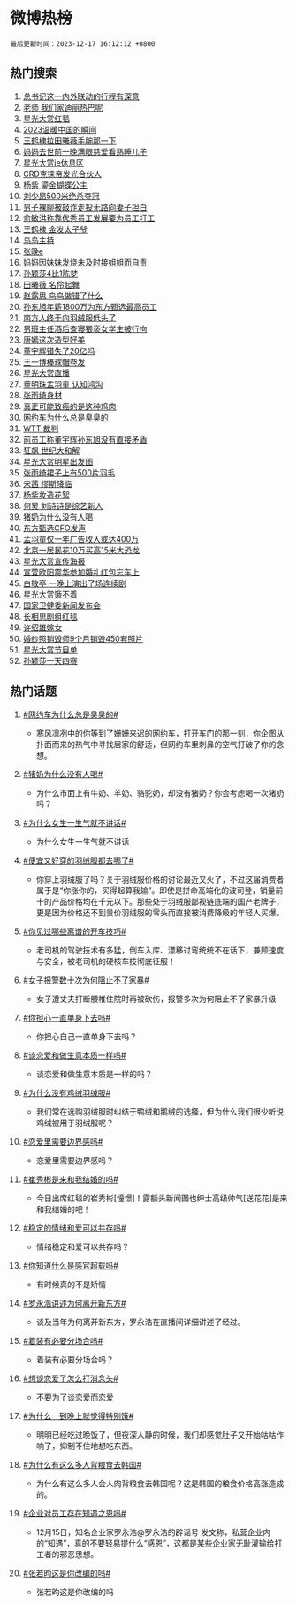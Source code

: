 # 微博热榜

`最后更新时间：2023-12-17 16:12:12 +0800`

## 热门搜索

1. [总书记这一内外联动的行程有深意](https://m.weibo.cn/search?containerid=100103type%3D1%26t%3D10%26q%3D%23%E6%80%BB%E4%B9%A6%E8%AE%B0%E8%BF%99%E4%B8%80%E5%86%85%E5%A4%96%E8%81%94%E5%8A%A8%E7%9A%84%E8%A1%8C%E7%A8%8B%E6%9C%89%E6%B7%B1%E6%84%8F%23&stream_entry_id=51&isnewpage=1&extparam=seat%3D1%26dgr%3D0%26pos%3D0%26c_type%3D51%26q%3D%2523%25E6%2580%25BB%25E4%25B9%25A6%25E8%25AE%25B0%25E8%25BF%2599%25E4%25B8%2580%25E5%2586%2585%25E5%25A4%2596%25E8%2581%2594%25E5%258A%25A8%25E7%259A%2584%25E8%25A1%258C%25E7%25A8%258B%25E6%259C%2589%25E6%25B7%25B1%25E6%2584%258F%2523%26filter_type%3Drealtimehot%26cate%3D10103%26stream_entry_id%3D51%26display_time%3D1702800730%26pre_seqid%3D170280073024307048109)
1. [老师 我们家迪丽热巴呢](https://m.weibo.cn/search?containerid=100103type%3D1%26t%3D10%26q%3D%E8%80%81%E5%B8%88+%E6%88%91%E4%BB%AC%E5%AE%B6%E8%BF%AA%E4%B8%BD%E7%83%AD%E5%B7%B4%E5%91%A2&stream_entry_id=31&isnewpage=1&extparam=seat%3D1%26lcate%3D5001%26flag%3D2%26filter_type%3Drealtimehot%26dgr%3D0%26band_rank%3D1%26pos%3D0%26c_type%3D31%26q%3D%25E8%2580%2581%25E5%25B8%2588%2520%25E6%2588%2591%25E4%25BB%25AC%25E5%25AE%25B6%25E8%25BF%25AA%25E4%25B8%25BD%25E7%2583%25AD%25E5%25B7%25B4%25E5%2591%25A2%26realpos%3D1%26cate%3D5001%26stream_entry_id%3D31%26display_time%3D1702800730%26pre_seqid%3D170280073024307048109)
1. [星光大赏红毯](https://m.weibo.cn/search?containerid=100103type%3D1%26t%3D10%26q%3D%23%E6%98%9F%E5%85%89%E5%A4%A7%E8%B5%8F%E7%BA%A2%E6%AF%AF%23&stream_entry_id=31&isnewpage=1&extparam=seat%3D1%26lcate%3D5001%26flag%3D16%26filter_type%3Drealtimehot%26dgr%3D0%26band_rank%3D2%26pos%3D1%26c_type%3D31%26q%3D%2523%25E6%2598%259F%25E5%2585%2589%25E5%25A4%25A7%25E8%25B5%258F%25E7%25BA%25A2%25E6%25AF%25AF%2523%26realpos%3D2%26cate%3D5001%26stream_entry_id%3D31%26display_time%3D1702800730%26pre_seqid%3D170280073024307048109)
1. [2023温暖中国的瞬间](https://m.weibo.cn/search?containerid=100103type%3D1%26t%3D10%26q%3D%232023%E6%B8%A9%E6%9A%96%E4%B8%AD%E5%9B%BD%E7%9A%84%E7%9E%AC%E9%97%B4%23&stream_entry_id=31&isnewpage=1&extparam=seat%3D1%26lcate%3D5001%26flag%3D1%26filter_type%3Drealtimehot%26dgr%3D0%26band_rank%3D3%26pos%3D2%26c_type%3D31%26q%3D%25232023%25E6%25B8%25A9%25E6%259A%2596%25E4%25B8%25AD%25E5%259B%25BD%25E7%259A%2584%25E7%259E%25AC%25E9%2597%25B4%2523%26realpos%3D3%26cate%3D5001%26stream_entry_id%3D31%26display_time%3D1702800730%26pre_seqid%3D170280073024307048109)
1. [王鹤棣拉田曦薇手腕那一下](https://m.weibo.cn/search?containerid=100103type%3D1%26t%3D10%26q%3D%E7%8E%8B%E9%B9%A4%E6%A3%A3%E6%8B%89%E7%94%B0%E6%9B%A6%E8%96%87%E6%89%8B%E8%85%95%E9%82%A3%E4%B8%80%E4%B8%8B&stream_entry_id=31&isnewpage=1&extparam=seat%3D1%26lcate%3D5001%26flag%3D1%26filter_type%3Drealtimehot%26dgr%3D0%26band_rank%3D4%26pos%3D3%26c_type%3D31%26q%3D%25E7%258E%258B%25E9%25B9%25A4%25E6%25A3%25A3%25E6%258B%2589%25E7%2594%25B0%25E6%259B%25A6%25E8%2596%2587%25E6%2589%258B%25E8%2585%2595%25E9%2582%25A3%25E4%25B8%2580%25E4%25B8%258B%26realpos%3D4%26cate%3D5001%26stream_entry_id%3D31%26display_time%3D1702800730%26pre_seqid%3D170280073024307048109)
1. [妈妈去世前一晚满眼慈爱看熟睡儿子](https://m.weibo.cn/search?containerid=100103type%3D1%26t%3D10%26q%3D%23%E5%A6%88%E5%A6%88%E5%8E%BB%E4%B8%96%E5%89%8D%E4%B8%80%E6%99%9A%E6%BB%A1%E7%9C%BC%E6%85%88%E7%88%B1%E7%9C%8B%E7%86%9F%E7%9D%A1%E5%84%BF%E5%AD%90%23&stream_entry_id=31&isnewpage=1&extparam=seat%3D1%26lcate%3D5001%26flag%3D2%26filter_type%3Drealtimehot%26dgr%3D0%26band_rank%3D5%26pos%3D4%26c_type%3D31%26q%3D%2523%25E5%25A6%2588%25E5%25A6%2588%25E5%258E%25BB%25E4%25B8%2596%25E5%2589%258D%25E4%25B8%2580%25E6%2599%259A%25E6%25BB%25A1%25E7%259C%25BC%25E6%2585%2588%25E7%2588%25B1%25E7%259C%258B%25E7%2586%259F%25E7%259D%25A1%25E5%2584%25BF%25E5%25AD%2590%2523%26realpos%3D5%26cate%3D5001%26stream_entry_id%3D31%26display_time%3D1702800730%26pre_seqid%3D170280073024307048109)
1. [星光大赏ie休息区](https://m.weibo.cn/search?containerid=100103type%3D1%26t%3D10%26q%3D%23%E6%98%9F%E5%85%89%E5%A4%A7%E8%B5%8Fie%E4%BC%91%E6%81%AF%E5%8C%BA%23&stream_entry_id=31&isnewpage=1&extparam=seat%3D1%26lcate%3D5001%26flag%3D1%26filter_type%3Drealtimehot%26dgr%3D0%26band_rank%3D6%26pos%3D5%26c_type%3D31%26q%3D%2523%25E6%2598%259F%25E5%2585%2589%25E5%25A4%25A7%25E8%25B5%258Fie%25E4%25BC%2591%25E6%2581%25AF%25E5%258C%25BA%2523%26realpos%3D6%26cate%3D5001%26stream_entry_id%3D31%26display_time%3D1702800730%26pre_seqid%3D170280073024307048109)
1. [CRD克徕帝发光合伙人](https://m.weibo.cn/search?containerid=100103type%3D1%26t%3D10%26q%3D%23CRD%E5%85%8B%E5%BE%95%E5%B8%9D%E5%8F%91%E5%85%89%E5%90%88%E4%BC%99%E4%BA%BA%23&stream_entry_id=31&isnewpage=1&extparam=seat%3D1%26lcate%3D5001%26filter_type%3Drealtimehot%26dgr%3D0%26pos%3D6%26adid%3D213381%26q%3D%2523CRD%25E5%2585%258B%25E5%25BE%2595%25E5%25B8%259D%25E5%258F%2591%25E5%2585%2589%25E5%2590%2588%25E4%25BC%2599%25E4%25BA%25BA%2523%26band_rank%3D7%26is_ad_pos%3D1%26c_type%3D31%26topic_ad%3D1%26cate%3D5001%26stream_entry_id%3D31%26display_time%3D1702800730%26pre_seqid%3D170280073024307048109)
1. [杨紫 鎏金蝴蝶公主](https://m.weibo.cn/search?containerid=100103type%3D1%26t%3D10%26q%3D%E6%9D%A8%E7%B4%AB+%E9%8E%8F%E9%87%91%E8%9D%B4%E8%9D%B6%E5%85%AC%E4%B8%BB&stream_entry_id=31&isnewpage=1&extparam=seat%3D1%26lcate%3D5001%26flag%3D2%26filter_type%3Drealtimehot%26dgr%3D0%26band_rank%3D7%26pos%3D7%26c_type%3D31%26q%3D%25E6%259D%25A8%25E7%25B4%25AB%2520%25E9%258E%258F%25E9%2587%2591%25E8%259D%25B4%25E8%259D%25B6%25E5%2585%25AC%25E4%25B8%25BB%26realpos%3D7%26cate%3D5001%26stream_entry_id%3D31%26display_time%3D1702800730%26pre_seqid%3D170280073024307048109)
1. [刘少昂500米绝杀夺冠](https://m.weibo.cn/search?containerid=100103type%3D1%26t%3D10%26q%3D%23%E5%88%98%E5%B0%91%E6%98%82500%E7%B1%B3%E7%BB%9D%E6%9D%80%E5%A4%BA%E5%86%A0%23&stream_entry_id=31&isnewpage=1&extparam=seat%3D1%26lcate%3D5001%26flag%3D1%26filter_type%3Drealtimehot%26dgr%3D0%26band_rank%3D8%26pos%3D8%26c_type%3D31%26q%3D%2523%25E5%2588%2598%25E5%25B0%2591%25E6%2598%2582500%25E7%25B1%25B3%25E7%25BB%259D%25E6%259D%2580%25E5%25A4%25BA%25E5%2586%25A0%2523%26realpos%3D8%26cate%3D5001%26stream_entry_id%3D31%26display_time%3D1702800730%26pre_seqid%3D170280073024307048109)
1. [男子裸聊被敲诈走投无路向妻子坦白](https://m.weibo.cn/search?containerid=100103type%3D1%26t%3D10%26q%3D%23%E7%94%B7%E5%AD%90%E8%A3%B8%E8%81%8A%E8%A2%AB%E6%95%B2%E8%AF%88%E8%B5%B0%E6%8A%95%E6%97%A0%E8%B7%AF%E5%90%91%E5%A6%BB%E5%AD%90%E5%9D%A6%E7%99%BD%23&stream_entry_id=31&isnewpage=1&extparam=seat%3D1%26lcate%3D5001%26flag%3D0%26filter_type%3Drealtimehot%26dgr%3D0%26band_rank%3D9%26pos%3D9%26c_type%3D31%26q%3D%2523%25E7%2594%25B7%25E5%25AD%2590%25E8%25A3%25B8%25E8%2581%258A%25E8%25A2%25AB%25E6%2595%25B2%25E8%25AF%2588%25E8%25B5%25B0%25E6%258A%2595%25E6%2597%25A0%25E8%25B7%25AF%25E5%2590%2591%25E5%25A6%25BB%25E5%25AD%2590%25E5%259D%25A6%25E7%2599%25BD%2523%26realpos%3D9%26cate%3D5001%26stream_entry_id%3D31%26display_time%3D1702800730%26pre_seqid%3D170280073024307048109)
1. [俞敏洪称靠优秀员工发展要为员工打工](https://m.weibo.cn/search?containerid=100103type%3D1%26t%3D10%26q%3D%23%E4%BF%9E%E6%95%8F%E6%B4%AA%E7%A7%B0%E9%9D%A0%E4%BC%98%E7%A7%80%E5%91%98%E5%B7%A5%E5%8F%91%E5%B1%95%E8%A6%81%E4%B8%BA%E5%91%98%E5%B7%A5%E6%89%93%E5%B7%A5%23&stream_entry_id=31&isnewpage=1&extparam=seat%3D1%26lcate%3D5001%26flag%3D1%26filter_type%3Drealtimehot%26dgr%3D0%26band_rank%3D10%26pos%3D10%26c_type%3D31%26q%3D%2523%25E4%25BF%259E%25E6%2595%258F%25E6%25B4%25AA%25E7%25A7%25B0%25E9%259D%25A0%25E4%25BC%2598%25E7%25A7%2580%25E5%2591%2598%25E5%25B7%25A5%25E5%258F%2591%25E5%25B1%2595%25E8%25A6%2581%25E4%25B8%25BA%25E5%2591%2598%25E5%25B7%25A5%25E6%2589%2593%25E5%25B7%25A5%2523%26realpos%3D10%26cate%3D5001%26stream_entry_id%3D31%26display_time%3D1702800730%26pre_seqid%3D170280073024307048109)
1. [王鹤棣 金发太子爷](https://m.weibo.cn/search?containerid=100103type%3D1%26t%3D10%26q%3D%E7%8E%8B%E9%B9%A4%E6%A3%A3+%E9%87%91%E5%8F%91%E5%A4%AA%E5%AD%90%E7%88%B7&stream_entry_id=31&isnewpage=1&extparam=seat%3D1%26lcate%3D5001%26flag%3D1%26filter_type%3Drealtimehot%26dgr%3D0%26band_rank%3D11%26pos%3D11%26c_type%3D31%26q%3D%25E7%258E%258B%25E9%25B9%25A4%25E6%25A3%25A3%2520%25E9%2587%2591%25E5%258F%2591%25E5%25A4%25AA%25E5%25AD%2590%25E7%2588%25B7%26realpos%3D11%26cate%3D5001%26stream_entry_id%3D31%26display_time%3D1702800730%26pre_seqid%3D170280073024307048109)
1. [鸟鸟主持](https://m.weibo.cn/search?containerid=100103type%3D1%26t%3D10%26q%3D%23%E9%B8%9F%E9%B8%9F%E4%B8%BB%E6%8C%81%23&stream_entry_id=31&isnewpage=1&extparam=seat%3D1%26lcate%3D5001%26flag%3D1%26filter_type%3Drealtimehot%26dgr%3D0%26band_rank%3D12%26pos%3D12%26c_type%3D31%26q%3D%2523%25E9%25B8%259F%25E9%25B8%259F%25E4%25B8%25BB%25E6%258C%2581%2523%26realpos%3D12%26cate%3D5001%26stream_entry_id%3D31%26display_time%3D1702800730%26pre_seqid%3D170280073024307048109)
1. [张晚e](https://m.weibo.cn/search?containerid=100103type%3D1%26t%3D10%26q%3D%E5%BC%A0%E6%99%9Ae&stream_entry_id=31&isnewpage=1&extparam=seat%3D1%26lcate%3D5001%26flag%3D1%26filter_type%3Drealtimehot%26dgr%3D0%26band_rank%3D13%26pos%3D13%26c_type%3D31%26q%3D%25E5%25BC%25A0%25E6%2599%259Ae%26realpos%3D13%26cate%3D5001%26stream_entry_id%3D31%26display_time%3D1702800730%26pre_seqid%3D170280073024307048109)
1. [妈妈因妹妹发烧未及时接姐姐而自责](https://m.weibo.cn/search?containerid=100103type%3D1%26t%3D10%26q%3D%23%E5%A6%88%E5%A6%88%E5%9B%A0%E5%A6%B9%E5%A6%B9%E5%8F%91%E7%83%A7%E6%9C%AA%E5%8F%8A%E6%97%B6%E6%8E%A5%E5%A7%90%E5%A7%90%E8%80%8C%E8%87%AA%E8%B4%A3%23&stream_entry_id=31&isnewpage=1&extparam=seat%3D1%26lcate%3D5001%26flag%3D1%26filter_type%3Drealtimehot%26dgr%3D0%26band_rank%3D14%26pos%3D14%26c_type%3D31%26q%3D%2523%25E5%25A6%2588%25E5%25A6%2588%25E5%259B%25A0%25E5%25A6%25B9%25E5%25A6%25B9%25E5%258F%2591%25E7%2583%25A7%25E6%259C%25AA%25E5%258F%258A%25E6%2597%25B6%25E6%258E%25A5%25E5%25A7%2590%25E5%25A7%2590%25E8%2580%258C%25E8%2587%25AA%25E8%25B4%25A3%2523%26realpos%3D14%26cate%3D5001%26stream_entry_id%3D31%26display_time%3D1702800730%26pre_seqid%3D170280073024307048109)
1. [孙颖莎4比1陈梦](https://m.weibo.cn/search?containerid=100103type%3D1%26t%3D10%26q%3D%23%E5%AD%99%E9%A2%96%E8%8E%8E4%E6%AF%941%E9%99%88%E6%A2%A6%23&stream_entry_id=31&isnewpage=1&extparam=seat%3D1%26lcate%3D5001%26flag%3D1%26filter_type%3Drealtimehot%26dgr%3D0%26band_rank%3D15%26pos%3D15%26c_type%3D31%26q%3D%2523%25E5%25AD%2599%25E9%25A2%2596%25E8%258E%258E4%25E6%25AF%25941%25E9%2599%2588%25E6%25A2%25A6%2523%26realpos%3D15%26cate%3D5001%26stream_entry_id%3D31%26display_time%3D1702800730%26pre_seqid%3D170280073024307048109)
1. [田曦薇 名伶起舞](https://m.weibo.cn/search?containerid=100103type%3D1%26t%3D10%26q%3D%E7%94%B0%E6%9B%A6%E8%96%87+%E5%90%8D%E4%BC%B6%E8%B5%B7%E8%88%9E&stream_entry_id=31&isnewpage=1&extparam=seat%3D1%26lcate%3D5001%26flag%3D0%26filter_type%3Drealtimehot%26dgr%3D0%26band_rank%3D16%26pos%3D16%26c_type%3D31%26q%3D%25E7%2594%25B0%25E6%259B%25A6%25E8%2596%2587%2520%25E5%2590%258D%25E4%25BC%25B6%25E8%25B5%25B7%25E8%2588%259E%26realpos%3D16%26cate%3D5001%26stream_entry_id%3D31%26display_time%3D1702800730%26pre_seqid%3D170280073024307048109)
1. [赵露思 鸟鸟做错了什么](https://m.weibo.cn/search?containerid=100103type%3D1%26t%3D10%26q%3D%E8%B5%B5%E9%9C%B2%E6%80%9D+%E9%B8%9F%E9%B8%9F%E5%81%9A%E9%94%99%E4%BA%86%E4%BB%80%E4%B9%88&stream_entry_id=31&isnewpage=1&extparam=seat%3D1%26lcate%3D5001%26flag%3D1%26filter_type%3Drealtimehot%26dgr%3D0%26band_rank%3D17%26pos%3D17%26c_type%3D31%26q%3D%25E8%25B5%25B5%25E9%259C%25B2%25E6%2580%259D%2520%25E9%25B8%259F%25E9%25B8%259F%25E5%2581%259A%25E9%2594%2599%25E4%25BA%2586%25E4%25BB%2580%25E4%25B9%2588%26realpos%3D17%26cate%3D5001%26stream_entry_id%3D31%26display_time%3D1702800730%26pre_seqid%3D170280073024307048109)
1. [孙东旭年薪1800万为东方甄选最高员工](https://m.weibo.cn/search?containerid=100103type%3D1%26t%3D10%26q%3D%23%E5%AD%99%E4%B8%9C%E6%97%AD%E5%B9%B4%E8%96%AA1800%E4%B8%87%E4%B8%BA%E4%B8%9C%E6%96%B9%E7%94%84%E9%80%89%E6%9C%80%E9%AB%98%E5%91%98%E5%B7%A5%23&stream_entry_id=31&isnewpage=1&extparam=seat%3D1%26lcate%3D5001%26flag%3D2%26filter_type%3Drealtimehot%26dgr%3D0%26band_rank%3D18%26pos%3D18%26c_type%3D31%26q%3D%2523%25E5%25AD%2599%25E4%25B8%259C%25E6%2597%25AD%25E5%25B9%25B4%25E8%2596%25AA1800%25E4%25B8%2587%25E4%25B8%25BA%25E4%25B8%259C%25E6%2596%25B9%25E7%2594%2584%25E9%2580%2589%25E6%259C%2580%25E9%25AB%2598%25E5%2591%2598%25E5%25B7%25A5%2523%26realpos%3D18%26cate%3D5001%26stream_entry_id%3D31%26display_time%3D1702800730%26pre_seqid%3D170280073024307048109)
1. [南方人终于向羽绒服低头了](https://m.weibo.cn/search?containerid=100103type%3D1%26t%3D10%26q%3D%23%E5%8D%97%E6%96%B9%E4%BA%BA%E7%BB%88%E4%BA%8E%E5%90%91%E7%BE%BD%E7%BB%92%E6%9C%8D%E4%BD%8E%E5%A4%B4%E4%BA%86%23&stream_entry_id=31&isnewpage=1&extparam=seat%3D1%26lcate%3D5001%26flag%3D0%26filter_type%3Drealtimehot%26dgr%3D0%26band_rank%3D19%26pos%3D19%26c_type%3D31%26q%3D%2523%25E5%258D%2597%25E6%2596%25B9%25E4%25BA%25BA%25E7%25BB%2588%25E4%25BA%258E%25E5%2590%2591%25E7%25BE%25BD%25E7%25BB%2592%25E6%259C%258D%25E4%25BD%258E%25E5%25A4%25B4%25E4%25BA%2586%2523%26realpos%3D19%26cate%3D5001%26stream_entry_id%3D31%26display_time%3D1702800730%26pre_seqid%3D170280073024307048109)
1. [男班主任酒后查寝猥亵女学生被行拘](https://m.weibo.cn/search?containerid=100103type%3D1%26t%3D10%26q%3D%23%E7%94%B7%E7%8F%AD%E4%B8%BB%E4%BB%BB%E9%85%92%E5%90%8E%E6%9F%A5%E5%AF%9D%E7%8C%A5%E4%BA%B5%E5%A5%B3%E5%AD%A6%E7%94%9F%E8%A2%AB%E8%A1%8C%E6%8B%98%23&stream_entry_id=31&isnewpage=1&extparam=seat%3D1%26lcate%3D5001%26flag%3D1%26filter_type%3Drealtimehot%26dgr%3D0%26band_rank%3D20%26pos%3D20%26c_type%3D31%26q%3D%2523%25E7%2594%25B7%25E7%258F%25AD%25E4%25B8%25BB%25E4%25BB%25BB%25E9%2585%2592%25E5%2590%258E%25E6%259F%25A5%25E5%25AF%259D%25E7%258C%25A5%25E4%25BA%25B5%25E5%25A5%25B3%25E5%25AD%25A6%25E7%2594%259F%25E8%25A2%25AB%25E8%25A1%258C%25E6%258B%2598%2523%26realpos%3D20%26cate%3D5001%26stream_entry_id%3D31%26display_time%3D1702800730%26pre_seqid%3D170280073024307048109)
1. [唐嫣这次造型好美](https://m.weibo.cn/search?containerid=100103type%3D1%26t%3D10%26q%3D%E5%94%90%E5%AB%A3%E8%BF%99%E6%AC%A1%E9%80%A0%E5%9E%8B%E5%A5%BD%E7%BE%8E&stream_entry_id=31&isnewpage=1&extparam=seat%3D1%26lcate%3D5001%26flag%3D0%26filter_type%3Drealtimehot%26dgr%3D0%26band_rank%3D21%26pos%3D21%26c_type%3D31%26q%3D%25E5%2594%2590%25E5%25AB%25A3%25E8%25BF%2599%25E6%25AC%25A1%25E9%2580%25A0%25E5%259E%258B%25E5%25A5%25BD%25E7%25BE%258E%26realpos%3D21%26cate%3D5001%26stream_entry_id%3D31%26display_time%3D1702800730%26pre_seqid%3D170280073024307048109)
1. [董宇辉错失了20亿吗](https://m.weibo.cn/search?containerid=100103type%3D1%26t%3D10%26q%3D%E8%91%A3%E5%AE%87%E8%BE%89%E9%94%99%E5%A4%B1%E4%BA%8620%E4%BA%BF%E5%90%97&stream_entry_id=31&isnewpage=1&extparam=seat%3D1%26lcate%3D5001%26flag%3D0%26filter_type%3Drealtimehot%26dgr%3D0%26band_rank%3D22%26pos%3D22%26c_type%3D31%26q%3D%25E8%2591%25A3%25E5%25AE%2587%25E8%25BE%2589%25E9%2594%2599%25E5%25A4%25B1%25E4%25BA%258620%25E4%25BA%25BF%25E5%2590%2597%26realpos%3D22%26cate%3D5001%26stream_entry_id%3D31%26display_time%3D1702800730%26pre_seqid%3D170280073024307048109)
1. [王一博棒球帽卷发](https://m.weibo.cn/search?containerid=100103type%3D1%26t%3D10%26q%3D%E7%8E%8B%E4%B8%80%E5%8D%9A%E6%A3%92%E7%90%83%E5%B8%BD%E5%8D%B7%E5%8F%91&stream_entry_id=31&isnewpage=1&extparam=seat%3D1%26lcate%3D5001%26flag%3D1%26filter_type%3Drealtimehot%26dgr%3D0%26band_rank%3D23%26pos%3D23%26c_type%3D31%26q%3D%25E7%258E%258B%25E4%25B8%2580%25E5%258D%259A%25E6%25A3%2592%25E7%2590%2583%25E5%25B8%25BD%25E5%258D%25B7%25E5%258F%2591%26realpos%3D23%26cate%3D5001%26stream_entry_id%3D31%26display_time%3D1702800730%26pre_seqid%3D170280073024307048109)
1. [星光大赏直播](https://m.weibo.cn/search?containerid=100103type%3D1%26t%3D10%26q%3D%E6%98%9F%E5%85%89%E5%A4%A7%E8%B5%8F%E7%9B%B4%E6%92%AD&stream_entry_id=31&isnewpage=1&extparam=seat%3D1%26lcate%3D5001%26flag%3D0%26filter_type%3Drealtimehot%26dgr%3D0%26band_rank%3D24%26pos%3D24%26c_type%3D31%26q%3D%25E6%2598%259F%25E5%2585%2589%25E5%25A4%25A7%25E8%25B5%258F%25E7%259B%25B4%25E6%2592%25AD%26realpos%3D24%26cate%3D5001%26stream_entry_id%3D31%26display_time%3D1702800730%26pre_seqid%3D170280073024307048109)
1. [董明珠孟羽童 认知鸿沟](https://m.weibo.cn/search?containerid=100103type%3D1%26t%3D10%26q%3D%E8%91%A3%E6%98%8E%E7%8F%A0%E5%AD%9F%E7%BE%BD%E7%AB%A5+%E8%AE%A4%E7%9F%A5%E9%B8%BF%E6%B2%9F&stream_entry_id=31&isnewpage=1&extparam=seat%3D1%26lcate%3D5001%26flag%3D0%26filter_type%3Drealtimehot%26dgr%3D0%26band_rank%3D25%26pos%3D25%26c_type%3D31%26q%3D%25E8%2591%25A3%25E6%2598%258E%25E7%258F%25A0%25E5%25AD%259F%25E7%25BE%25BD%25E7%25AB%25A5%2520%25E8%25AE%25A4%25E7%259F%25A5%25E9%25B8%25BF%25E6%25B2%259F%26realpos%3D25%26cate%3D5001%26stream_entry_id%3D31%26display_time%3D1702800730%26pre_seqid%3D170280073024307048109)
1. [张雨绮身材](https://m.weibo.cn/search?containerid=100103type%3D1%26t%3D10%26q%3D%E5%BC%A0%E9%9B%A8%E7%BB%AE%E8%BA%AB%E6%9D%90&stream_entry_id=31&isnewpage=1&extparam=seat%3D1%26lcate%3D5001%26flag%3D1%26filter_type%3Drealtimehot%26dgr%3D0%26band_rank%3D26%26pos%3D26%26c_type%3D31%26q%3D%25E5%25BC%25A0%25E9%259B%25A8%25E7%25BB%25AE%25E8%25BA%25AB%25E6%259D%2590%26realpos%3D26%26cate%3D5001%26stream_entry_id%3D31%26display_time%3D1702800730%26pre_seqid%3D170280073024307048109)
1. [真正可能致癌的是这种鸡肉](https://m.weibo.cn/search?containerid=100103type%3D1%26t%3D10%26q%3D%23%E7%9C%9F%E6%AD%A3%E5%8F%AF%E8%83%BD%E8%87%B4%E7%99%8C%E7%9A%84%E6%98%AF%E8%BF%99%E7%A7%8D%E9%B8%A1%E8%82%89%23&stream_entry_id=31&isnewpage=1&extparam=seat%3D1%26lcate%3D5001%26flag%3D1%26filter_type%3Drealtimehot%26dgr%3D0%26band_rank%3D27%26pos%3D27%26c_type%3D31%26q%3D%2523%25E7%259C%259F%25E6%25AD%25A3%25E5%258F%25AF%25E8%2583%25BD%25E8%2587%25B4%25E7%2599%258C%25E7%259A%2584%25E6%2598%25AF%25E8%25BF%2599%25E7%25A7%258D%25E9%25B8%25A1%25E8%2582%2589%2523%26realpos%3D27%26cate%3D5001%26stream_entry_id%3D31%26display_time%3D1702800730%26pre_seqid%3D170280073024307048109)
1. [网约车为什么总是臭臭的](https://m.weibo.cn/search?containerid=100103type%3D1%26t%3D10%26q%3D%23%E7%BD%91%E7%BA%A6%E8%BD%A6%E4%B8%BA%E4%BB%80%E4%B9%88%E6%80%BB%E6%98%AF%E8%87%AD%E8%87%AD%E7%9A%84%23&stream_entry_id=31&isnewpage=1&extparam=seat%3D1%26lcate%3D5001%26flag%3D0%26filter_type%3Drealtimehot%26dgr%3D0%26band_rank%3D28%26pos%3D28%26c_type%3D31%26q%3D%2523%25E7%25BD%2591%25E7%25BA%25A6%25E8%25BD%25A6%25E4%25B8%25BA%25E4%25BB%2580%25E4%25B9%2588%25E6%2580%25BB%25E6%2598%25AF%25E8%2587%25AD%25E8%2587%25AD%25E7%259A%2584%2523%26realpos%3D28%26cate%3D5001%26stream_entry_id%3D31%26display_time%3D1702800730%26pre_seqid%3D170280073024307048109)
1. [WTT 裁判](https://m.weibo.cn/search?containerid=100103type%3D1%26t%3D10%26q%3DWTT+%E8%A3%81%E5%88%A4&stream_entry_id=31&isnewpage=1&extparam=seat%3D1%26lcate%3D5001%26flag%3D1%26filter_type%3Drealtimehot%26dgr%3D0%26band_rank%3D29%26pos%3D29%26c_type%3D31%26q%3DWTT%2520%25E8%25A3%2581%25E5%2588%25A4%26realpos%3D29%26cate%3D5001%26stream_entry_id%3D31%26display_time%3D1702800730%26pre_seqid%3D170280073024307048109)
1. [前员工称董宇辉孙东旭没有直接矛盾](https://m.weibo.cn/search?containerid=100103type%3D1%26t%3D10%26q%3D%23%E5%89%8D%E5%91%98%E5%B7%A5%E7%A7%B0%E8%91%A3%E5%AE%87%E8%BE%89%E5%AD%99%E4%B8%9C%E6%97%AD%E6%B2%A1%E6%9C%89%E7%9B%B4%E6%8E%A5%E7%9F%9B%E7%9B%BE%23&stream_entry_id=31&isnewpage=1&extparam=seat%3D1%26lcate%3D5001%26flag%3D1%26filter_type%3Drealtimehot%26dgr%3D0%26band_rank%3D30%26pos%3D30%26c_type%3D31%26q%3D%2523%25E5%2589%258D%25E5%2591%2598%25E5%25B7%25A5%25E7%25A7%25B0%25E8%2591%25A3%25E5%25AE%2587%25E8%25BE%2589%25E5%25AD%2599%25E4%25B8%259C%25E6%2597%25AD%25E6%25B2%25A1%25E6%259C%2589%25E7%259B%25B4%25E6%258E%25A5%25E7%259F%259B%25E7%259B%25BE%2523%26realpos%3D30%26cate%3D5001%26stream_entry_id%3D31%26display_time%3D1702800730%26pre_seqid%3D170280073024307048109)
1. [狂飙 世纪大和解](https://m.weibo.cn/search?containerid=100103type%3D1%26t%3D10%26q%3D%E7%8B%82%E9%A3%99+%E4%B8%96%E7%BA%AA%E5%A4%A7%E5%92%8C%E8%A7%A3&stream_entry_id=31&isnewpage=1&extparam=seat%3D1%26lcate%3D5001%26flag%3D0%26filter_type%3Drealtimehot%26dgr%3D0%26band_rank%3D31%26pos%3D31%26c_type%3D31%26q%3D%25E7%258B%2582%25E9%25A3%2599%2520%25E4%25B8%2596%25E7%25BA%25AA%25E5%25A4%25A7%25E5%2592%258C%25E8%25A7%25A3%26realpos%3D31%26cate%3D5001%26stream_entry_id%3D31%26display_time%3D1702800730%26pre_seqid%3D170280073024307048109)
1. [星光大赏明星出发图](https://m.weibo.cn/search?containerid=100103type%3D1%26t%3D10%26q%3D%23%E6%98%9F%E5%85%89%E5%A4%A7%E8%B5%8F%E6%98%8E%E6%98%9F%E5%87%BA%E5%8F%91%E5%9B%BE%23&stream_entry_id=31&isnewpage=1&extparam=seat%3D1%26lcate%3D5001%26flag%3D0%26filter_type%3Drealtimehot%26dgr%3D0%26band_rank%3D32%26pos%3D32%26c_type%3D31%26q%3D%2523%25E6%2598%259F%25E5%2585%2589%25E5%25A4%25A7%25E8%25B5%258F%25E6%2598%258E%25E6%2598%259F%25E5%2587%25BA%25E5%258F%2591%25E5%259B%25BE%2523%26realpos%3D32%26cate%3D5001%26stream_entry_id%3D31%26display_time%3D1702800730%26pre_seqid%3D170280073024307048109)
1. [张雨绮裙子上有500片羽毛](https://m.weibo.cn/search?containerid=100103type%3D1%26t%3D10%26q%3D%E5%BC%A0%E9%9B%A8%E7%BB%AE%E8%A3%99%E5%AD%90%E4%B8%8A%E6%9C%89500%E7%89%87%E7%BE%BD%E6%AF%9B&stream_entry_id=31&isnewpage=1&extparam=seat%3D1%26lcate%3D5001%26flag%3D0%26filter_type%3Drealtimehot%26dgr%3D0%26band_rank%3D33%26pos%3D33%26c_type%3D31%26q%3D%25E5%25BC%25A0%25E9%259B%25A8%25E7%25BB%25AE%25E8%25A3%2599%25E5%25AD%2590%25E4%25B8%258A%25E6%259C%2589500%25E7%2589%2587%25E7%25BE%25BD%25E6%25AF%259B%26realpos%3D33%26cate%3D5001%26stream_entry_id%3D31%26display_time%3D1702800730%26pre_seqid%3D170280073024307048109)
1. [宋茜 缪斯降临](https://m.weibo.cn/search?containerid=100103type%3D1%26t%3D10%26q%3D%E5%AE%8B%E8%8C%9C+%E7%BC%AA%E6%96%AF%E9%99%8D%E4%B8%B4&stream_entry_id=31&isnewpage=1&extparam=seat%3D1%26lcate%3D5001%26flag%3D0%26filter_type%3Drealtimehot%26dgr%3D0%26band_rank%3D34%26pos%3D34%26c_type%3D31%26q%3D%25E5%25AE%258B%25E8%258C%259C%2520%25E7%25BC%25AA%25E6%2596%25AF%25E9%2599%258D%25E4%25B8%25B4%26realpos%3D34%26cate%3D5001%26stream_entry_id%3D31%26display_time%3D1702800730%26pre_seqid%3D170280073024307048109)
1. [杨紫妆造花絮](https://m.weibo.cn/search?containerid=100103type%3D1%26t%3D10%26q%3D%E6%9D%A8%E7%B4%AB%E5%A6%86%E9%80%A0%E8%8A%B1%E7%B5%AE&stream_entry_id=31&isnewpage=1&extparam=seat%3D1%26lcate%3D5001%26flag%3D1%26filter_type%3Drealtimehot%26dgr%3D0%26band_rank%3D35%26pos%3D35%26c_type%3D31%26q%3D%25E6%259D%25A8%25E7%25B4%25AB%25E5%25A6%2586%25E9%2580%25A0%25E8%258A%25B1%25E7%25B5%25AE%26realpos%3D35%26cate%3D5001%26stream_entry_id%3D31%26display_time%3D1702800730%26pre_seqid%3D170280073024307048109)
1. [何炅 刘诗诗是综艺新人](https://m.weibo.cn/search?containerid=100103type%3D1%26t%3D10%26q%3D%E4%BD%95%E7%82%85+%E5%88%98%E8%AF%97%E8%AF%97%E6%98%AF%E7%BB%BC%E8%89%BA%E6%96%B0%E4%BA%BA&stream_entry_id=31&isnewpage=1&extparam=seat%3D1%26lcate%3D5001%26flag%3D0%26filter_type%3Drealtimehot%26dgr%3D0%26band_rank%3D36%26pos%3D36%26c_type%3D31%26q%3D%25E4%25BD%2595%25E7%2582%2585%2520%25E5%2588%2598%25E8%25AF%2597%25E8%25AF%2597%25E6%2598%25AF%25E7%25BB%25BC%25E8%2589%25BA%25E6%2596%25B0%25E4%25BA%25BA%26realpos%3D36%26cate%3D5001%26stream_entry_id%3D31%26display_time%3D1702800730%26pre_seqid%3D170280073024307048109)
1. [猪奶为什么没有人喝](https://m.weibo.cn/search?containerid=100103type%3D1%26t%3D10%26q%3D%23%E7%8C%AA%E5%A5%B6%E4%B8%BA%E4%BB%80%E4%B9%88%E6%B2%A1%E6%9C%89%E4%BA%BA%E5%96%9D%23&stream_entry_id=31&isnewpage=1&extparam=seat%3D1%26lcate%3D5001%26flag%3D0%26filter_type%3Drealtimehot%26dgr%3D0%26band_rank%3D37%26pos%3D37%26c_type%3D31%26q%3D%2523%25E7%258C%25AA%25E5%25A5%25B6%25E4%25B8%25BA%25E4%25BB%2580%25E4%25B9%2588%25E6%25B2%25A1%25E6%259C%2589%25E4%25BA%25BA%25E5%2596%259D%2523%26realpos%3D37%26cate%3D5001%26stream_entry_id%3D31%26display_time%3D1702800730%26pre_seqid%3D170280073024307048109)
1. [东方甄选CFO发声](https://m.weibo.cn/search?containerid=100103type%3D1%26t%3D10%26q%3D%23%E4%B8%9C%E6%96%B9%E7%94%84%E9%80%89CFO%E5%8F%91%E5%A3%B0%23&stream_entry_id=31&isnewpage=1&extparam=seat%3D1%26lcate%3D5001%26flag%3D0%26filter_type%3Drealtimehot%26dgr%3D0%26band_rank%3D38%26pos%3D38%26c_type%3D31%26q%3D%2523%25E4%25B8%259C%25E6%2596%25B9%25E7%2594%2584%25E9%2580%2589CFO%25E5%258F%2591%25E5%25A3%25B0%2523%26realpos%3D38%26cate%3D5001%26stream_entry_id%3D31%26display_time%3D1702800730%26pre_seqid%3D170280073024307048109)
1. [孟羽童仅一年广告收入或达400万](https://m.weibo.cn/search?containerid=100103type%3D1%26t%3D10%26q%3D%23%E5%AD%9F%E7%BE%BD%E7%AB%A5%E4%BB%85%E4%B8%80%E5%B9%B4%E5%B9%BF%E5%91%8A%E6%94%B6%E5%85%A5%E6%88%96%E8%BE%BE400%E4%B8%87%23&stream_entry_id=31&isnewpage=1&extparam=seat%3D1%26lcate%3D5001%26flag%3D0%26filter_type%3Drealtimehot%26dgr%3D0%26band_rank%3D39%26pos%3D39%26c_type%3D31%26q%3D%2523%25E5%25AD%259F%25E7%25BE%25BD%25E7%25AB%25A5%25E4%25BB%2585%25E4%25B8%2580%25E5%25B9%25B4%25E5%25B9%25BF%25E5%2591%258A%25E6%2594%25B6%25E5%2585%25A5%25E6%2588%2596%25E8%25BE%25BE400%25E4%25B8%2587%2523%26realpos%3D39%26cate%3D5001%26stream_entry_id%3D31%26display_time%3D1702800730%26pre_seqid%3D170280073024307048109)
1. [北京一居民花10万买高15米大恐龙](https://m.weibo.cn/search?containerid=100103type%3D1%26t%3D10%26q%3D%23%E5%8C%97%E4%BA%AC%E4%B8%80%E5%B1%85%E6%B0%91%E8%8A%B110%E4%B8%87%E4%B9%B0%E9%AB%9815%E7%B1%B3%E5%A4%A7%E6%81%90%E9%BE%99%23&stream_entry_id=31&isnewpage=1&extparam=seat%3D1%26lcate%3D5001%26flag%3D0%26filter_type%3Drealtimehot%26dgr%3D0%26band_rank%3D40%26pos%3D40%26c_type%3D31%26q%3D%2523%25E5%258C%2597%25E4%25BA%25AC%25E4%25B8%2580%25E5%25B1%2585%25E6%25B0%2591%25E8%258A%25B110%25E4%25B8%2587%25E4%25B9%25B0%25E9%25AB%259815%25E7%25B1%25B3%25E5%25A4%25A7%25E6%2581%2590%25E9%25BE%2599%2523%26realpos%3D40%26cate%3D5001%26stream_entry_id%3D31%26display_time%3D1702800730%26pre_seqid%3D170280073024307048109)
1. [星光大赏宣传海报](https://m.weibo.cn/search?containerid=100103type%3D1%26t%3D10%26q%3D%23%E6%98%9F%E5%85%89%E5%A4%A7%E8%B5%8F%E5%AE%A3%E4%BC%A0%E6%B5%B7%E6%8A%A5%23&stream_entry_id=31&isnewpage=1&extparam=seat%3D1%26lcate%3D5001%26flag%3D0%26filter_type%3Drealtimehot%26dgr%3D0%26band_rank%3D41%26pos%3D41%26c_type%3D31%26q%3D%2523%25E6%2598%259F%25E5%2585%2589%25E5%25A4%25A7%25E8%25B5%258F%25E5%25AE%25A3%25E4%25BC%25A0%25E6%25B5%25B7%25E6%258A%25A5%2523%26realpos%3D41%26cate%3D5001%26stream_entry_id%3D31%26display_time%3D1702800730%26pre_seqid%3D170280073024307048109)
1. [宣萱欧阳震华参加婚礼红包忘车上](https://m.weibo.cn/search?containerid=100103type%3D1%26t%3D10%26q%3D%E5%AE%A3%E8%90%B1%E6%AC%A7%E9%98%B3%E9%9C%87%E5%8D%8E%E5%8F%82%E5%8A%A0%E5%A9%9A%E7%A4%BC%E7%BA%A2%E5%8C%85%E5%BF%98%E8%BD%A6%E4%B8%8A&stream_entry_id=31&isnewpage=1&extparam=seat%3D1%26lcate%3D5001%26flag%3D1%26filter_type%3Drealtimehot%26dgr%3D0%26band_rank%3D42%26pos%3D42%26c_type%3D31%26q%3D%25E5%25AE%25A3%25E8%2590%25B1%25E6%25AC%25A7%25E9%2598%25B3%25E9%259C%2587%25E5%258D%258E%25E5%258F%2582%25E5%258A%25A0%25E5%25A9%259A%25E7%25A4%25BC%25E7%25BA%25A2%25E5%258C%2585%25E5%25BF%2598%25E8%25BD%25A6%25E4%25B8%258A%26realpos%3D42%26cate%3D5001%26stream_entry_id%3D31%26display_time%3D1702800730%26pre_seqid%3D170280073024307048109)
1. [白敬亭 一晚上演出了场连续剧](https://m.weibo.cn/search?containerid=100103type%3D1%26t%3D10%26q%3D%E7%99%BD%E6%95%AC%E4%BA%AD+%E4%B8%80%E6%99%9A%E4%B8%8A%E6%BC%94%E5%87%BA%E4%BA%86%E5%9C%BA%E8%BF%9E%E7%BB%AD%E5%89%A7&stream_entry_id=31&isnewpage=1&extparam=seat%3D1%26lcate%3D5001%26flag%3D1%26filter_type%3Drealtimehot%26dgr%3D0%26band_rank%3D43%26pos%3D43%26c_type%3D31%26q%3D%25E7%2599%25BD%25E6%2595%25AC%25E4%25BA%25AD%2520%25E4%25B8%2580%25E6%2599%259A%25E4%25B8%258A%25E6%25BC%2594%25E5%2587%25BA%25E4%25BA%2586%25E5%259C%25BA%25E8%25BF%259E%25E7%25BB%25AD%25E5%2589%25A7%26realpos%3D43%26cate%3D5001%26stream_entry_id%3D31%26display_time%3D1702800730%26pre_seqid%3D170280073024307048109)
1. [星光大赏饿不着](https://m.weibo.cn/search?containerid=100103type%3D1%26t%3D10%26q%3D%23%E6%98%9F%E5%85%89%E5%A4%A7%E8%B5%8F%E9%A5%BF%E4%B8%8D%E7%9D%80%23&stream_entry_id=31&isnewpage=1&extparam=seat%3D1%26lcate%3D5001%26flag%3D0%26filter_type%3Drealtimehot%26dgr%3D0%26band_rank%3D44%26pos%3D44%26c_type%3D31%26q%3D%2523%25E6%2598%259F%25E5%2585%2589%25E5%25A4%25A7%25E8%25B5%258F%25E9%25A5%25BF%25E4%25B8%258D%25E7%259D%2580%2523%26realpos%3D44%26cate%3D5001%26stream_entry_id%3D31%26display_time%3D1702800730%26pre_seqid%3D170280073024307048109)
1. [国家卫健委新闻发布会](https://m.weibo.cn/search?containerid=100103type%3D1%26t%3D10%26q%3D%23%E5%9B%BD%E5%AE%B6%E5%8D%AB%E5%81%A5%E5%A7%94%E6%96%B0%E9%97%BB%E5%8F%91%E5%B8%83%E4%BC%9A%23&stream_entry_id=31&isnewpage=1&extparam=seat%3D1%26lcate%3D5001%26flag%3D1%26filter_type%3Drealtimehot%26dgr%3D0%26band_rank%3D45%26pos%3D45%26c_type%3D31%26q%3D%2523%25E5%259B%25BD%25E5%25AE%25B6%25E5%258D%25AB%25E5%2581%25A5%25E5%25A7%2594%25E6%2596%25B0%25E9%2597%25BB%25E5%258F%2591%25E5%25B8%2583%25E4%25BC%259A%2523%26realpos%3D45%26cate%3D5001%26stream_entry_id%3D31%26display_time%3D1702800730%26pre_seqid%3D170280073024307048109)
1. [长相思剧组红毯](https://m.weibo.cn/search?containerid=100103type%3D1%26t%3D10%26q%3D%23%E9%95%BF%E7%9B%B8%E6%80%9D%E5%89%A7%E7%BB%84%E7%BA%A2%E6%AF%AF%23&stream_entry_id=31&isnewpage=1&extparam=seat%3D1%26lcate%3D5001%26flag%3D1%26filter_type%3Drealtimehot%26dgr%3D0%26band_rank%3D46%26pos%3D46%26c_type%3D31%26q%3D%2523%25E9%2595%25BF%25E7%259B%25B8%25E6%2580%259D%25E5%2589%25A7%25E7%25BB%2584%25E7%25BA%25A2%25E6%25AF%25AF%2523%26realpos%3D46%26cate%3D5001%26stream_entry_id%3D31%26display_time%3D1702800730%26pre_seqid%3D170280073024307048109)
1. [许绍雄嫁女](https://m.weibo.cn/search?containerid=100103type%3D1%26t%3D10%26q%3D%E8%AE%B8%E7%BB%8D%E9%9B%84%E5%AB%81%E5%A5%B3&stream_entry_id=31&isnewpage=1&extparam=seat%3D1%26lcate%3D5001%26flag%3D0%26filter_type%3Drealtimehot%26dgr%3D0%26band_rank%3D47%26pos%3D47%26c_type%3D31%26q%3D%25E8%25AE%25B8%25E7%25BB%258D%25E9%259B%2584%25E5%25AB%2581%25E5%25A5%25B3%26realpos%3D47%26cate%3D5001%26stream_entry_id%3D31%26display_time%3D1702800730%26pre_seqid%3D170280073024307048109)
1. [婚纱照销毁师9个月销毁450套照片](https://m.weibo.cn/search?containerid=100103type%3D1%26t%3D10%26q%3D%23%E5%A9%9A%E7%BA%B1%E7%85%A7%E9%94%80%E6%AF%81%E5%B8%889%E4%B8%AA%E6%9C%88%E9%94%80%E6%AF%81450%E5%A5%97%E7%85%A7%E7%89%87%23&stream_entry_id=31&isnewpage=1&extparam=seat%3D1%26lcate%3D5001%26flag%3D0%26filter_type%3Drealtimehot%26dgr%3D0%26band_rank%3D48%26pos%3D48%26c_type%3D31%26q%3D%2523%25E5%25A9%259A%25E7%25BA%25B1%25E7%2585%25A7%25E9%2594%2580%25E6%25AF%2581%25E5%25B8%25889%25E4%25B8%25AA%25E6%259C%2588%25E9%2594%2580%25E6%25AF%2581450%25E5%25A5%2597%25E7%2585%25A7%25E7%2589%2587%2523%26realpos%3D48%26cate%3D5001%26stream_entry_id%3D31%26display_time%3D1702800730%26pre_seqid%3D170280073024307048109)
1. [星光大赏节目单](https://m.weibo.cn/search?containerid=100103type%3D1%26t%3D10%26q%3D%23%E6%98%9F%E5%85%89%E5%A4%A7%E8%B5%8F%E8%8A%82%E7%9B%AE%E5%8D%95%23&stream_entry_id=31&isnewpage=1&extparam=seat%3D1%26lcate%3D5001%26flag%3D0%26filter_type%3Drealtimehot%26dgr%3D0%26band_rank%3D49%26pos%3D49%26c_type%3D31%26q%3D%2523%25E6%2598%259F%25E5%2585%2589%25E5%25A4%25A7%25E8%25B5%258F%25E8%258A%2582%25E7%259B%25AE%25E5%258D%2595%2523%26realpos%3D49%26cate%3D5001%26stream_entry_id%3D31%26display_time%3D1702800730%26pre_seqid%3D170280073024307048109)
1. [孙颖莎一天四赛](https://m.weibo.cn/search?containerid=100103type%3D1%26t%3D10%26q%3D%23%E5%AD%99%E9%A2%96%E8%8E%8E%E4%B8%80%E5%A4%A9%E5%9B%9B%E8%B5%9B%23&stream_entry_id=31&isnewpage=1&extparam=seat%3D1%26lcate%3D5001%26flag%3D1%26filter_type%3Drealtimehot%26dgr%3D0%26band_rank%3D50%26pos%3D50%26c_type%3D31%26q%3D%2523%25E5%25AD%2599%25E9%25A2%2596%25E8%258E%258E%25E4%25B8%2580%25E5%25A4%25A9%25E5%259B%259B%25E8%25B5%259B%2523%26realpos%3D50%26cate%3D5001%26stream_entry_id%3D31%26display_time%3D1702800730%26pre_seqid%3D170280073024307048109)

## 热门话题

1. [#网约车为什么总是臭臭的#](https://m.weibo.cn/search?containerid=231522type%3D1%26t%3D10%26q%3D%23%E7%BD%91%E7%BA%A6%E8%BD%A6%E4%B8%BA%E4%BB%80%E4%B9%88%E6%80%BB%E6%98%AF%E8%87%AD%E8%87%AD%E7%9A%84%23&stream_entry_id=128&isnewpage=1&extparam=seat%3D1%26lcate%3D5004%26unitid%3D1702785423213%26c_type%3D128%26dgr%3D0%26cate%3D5004%26pos%3D1-0-0%26display_time%3D1702800732%26pre_seqid%3D170280073223492142121)
    - 寒风凛冽中的你等到了姗姗来迟的网约车，打开车门的那一刻，你企图从扑面而来的热气中寻找居家的舒适，但网约车里刺鼻的空气打破了你的念想。

1. [#猪奶为什么没有人喝#](https://m.weibo.cn/search?containerid=231522type%3D1%26t%3D10%26q%3D%23%E7%8C%AA%E5%A5%B6%E4%B8%BA%E4%BB%80%E4%B9%88%E6%B2%A1%E6%9C%89%E4%BA%BA%E5%96%9D%23&stream_entry_id=128&isnewpage=1&extparam=seat%3D1%26lcate%3D5004%26unitid%3D1702788729924%26c_type%3D128%26dgr%3D0%26cate%3D5004%26pos%3D1-0-1%26display_time%3D1702800732%26pre_seqid%3D170280073223492142121)
    - 为什么市面上有牛奶、羊奶、骆驼奶，却没有猪奶？你会考虑喝一次猪奶吗？

1. [#为什么女生一生气就不讲话#](https://m.weibo.cn/search?containerid=231522type%3D1%26t%3D10%26q%3D%23%E4%B8%BA%E4%BB%80%E4%B9%88%E5%A5%B3%E7%94%9F%E4%B8%80%E7%94%9F%E6%B0%94%E5%B0%B1%E4%B8%8D%E8%AE%B2%E8%AF%9D%23&stream_entry_id=128&isnewpage=1&extparam=seat%3D1%26lcate%3D5004%26unitid%3D1702735986059%26c_type%3D128%26dgr%3D0%26cate%3D5004%26pos%3D1-0-2%26display_time%3D1702800732%26pre_seqid%3D170280073223492142121)
    - 为什么女生一生气就不讲话

1. [#便宜又好穿的羽绒服都去哪了#](https://m.weibo.cn/search?containerid=231522type%3D1%26t%3D10%26q%3D%23%E4%BE%BF%E5%AE%9C%E5%8F%88%E5%A5%BD%E7%A9%BF%E7%9A%84%E7%BE%BD%E7%BB%92%E6%9C%8D%E9%83%BD%E5%8E%BB%E5%93%AA%E4%BA%86%23&stream_entry_id=128&isnewpage=1&extparam=seat%3D1%26lcate%3D5004%26unitid%3D1702786021955%26c_type%3D128%26dgr%3D0%26cate%3D5004%26pos%3D1-0-3%26display_time%3D1702800732%26pre_seqid%3D170280073223492142121)
    - 你穿上羽绒服了吗？关于羽绒服价格的讨论最近又火了，不过这届消费者属于是“你涨你的，买得起算我输”。即使是拼命高端化的波司登，销量前十的产品价格均在千元以下。那些处于羽绒服鄙视链底端的国产老牌子，更是因为价格还不到贵价羽绒服的零头而直接被消费降级的年轻人买爆。

1. [#你见过哪些离谱的开车技巧#](https://m.weibo.cn/search?containerid=231522type%3D1%26t%3D10%26q%3D%23%E4%BD%A0%E8%A7%81%E8%BF%87%E5%93%AA%E4%BA%9B%E7%A6%BB%E8%B0%B1%E7%9A%84%E5%BC%80%E8%BD%A6%E6%8A%80%E5%B7%A7%23&stream_entry_id=128&isnewpage=1&extparam=seat%3D1%26lcate%3D5004%26unitid%3D1702636996308%26c_type%3D128%26dgr%3D0%26cate%3D5004%26pos%3D1-0-4%26display_time%3D1702800732%26pre_seqid%3D170280073223492142121)
    - 老司机的驾驶技术有多猛，倒车入库、漂移过弯统统不在话下，兼顾速度与安全，被老司机的硬核车技彻底征服！

1. [#女子报警数十次为何阻止不了家暴#](https://m.weibo.cn/search?containerid=231522type%3D1%26t%3D10%26q%3D%23%E5%A5%B3%E5%AD%90%E6%8A%A5%E8%AD%A6%E6%95%B0%E5%8D%81%E6%AC%A1%E4%B8%BA%E4%BD%95%E9%98%BB%E6%AD%A2%E4%B8%8D%E4%BA%86%E5%AE%B6%E6%9A%B4%23&stream_entry_id=128&isnewpage=1&extparam=seat%3D1%26lcate%3D5004%26unitid%3D1702788732634%26c_type%3D128%26dgr%3D0%26cate%3D5004%26pos%3D1-0-5%26display_time%3D1702800732%26pre_seqid%3D170280073223492142121)
    - 女子遭丈夫打断腰椎住院时再被砍伤，报警多次为何阻止不了家暴升级

1. [#你担心一直单身下去吗#](https://m.weibo.cn/search?containerid=231522type%3D1%26t%3D10%26q%3D%23%E4%BD%A0%E6%8B%85%E5%BF%83%E4%B8%80%E7%9B%B4%E5%8D%95%E8%BA%AB%E4%B8%8B%E5%8E%BB%E5%90%97%23&stream_entry_id=128&isnewpage=1&extparam=seat%3D1%26lcate%3D5004%26unitid%3D1702797719023%26c_type%3D128%26dgr%3D0%26cate%3D5004%26pos%3D1-0-6%26display_time%3D1702800732%26pre_seqid%3D170280073223492142121)
    - 你担心自己一直单身下去吗？

1. [#谈恋爱和做生意本质一样吗#](https://m.weibo.cn/search?containerid=231522type%3D1%26t%3D10%26q%3D%23%E8%B0%88%E6%81%8B%E7%88%B1%E5%92%8C%E5%81%9A%E7%94%9F%E6%84%8F%E6%9C%AC%E8%B4%A8%E4%B8%80%E6%A0%B7%E5%90%97%23&stream_entry_id=128&isnewpage=1&extparam=seat%3D1%26lcate%3D5004%26unitid%3D1702704760036%26c_type%3D128%26dgr%3D0%26cate%3D5004%26pos%3D1-0-7%26display_time%3D1702800732%26pre_seqid%3D170280073223492142121)
    - 谈恋爱和做生意本质是一样的吗？

1. [#为什么没有鸡绒羽绒服#](https://m.weibo.cn/search?containerid=231522type%3D1%26t%3D10%26q%3D%23%E4%B8%BA%E4%BB%80%E4%B9%88%E6%B2%A1%E6%9C%89%E9%B8%A1%E7%BB%92%E7%BE%BD%E7%BB%92%E6%9C%8D%23&stream_entry_id=128&isnewpage=1&extparam=seat%3D1%26lcate%3D5004%26unitid%3D1702707180105%26c_type%3D128%26dgr%3D0%26cate%3D5004%26pos%3D1-0-8%26display_time%3D1702800732%26pre_seqid%3D170280073223492142121)
    - 我们常在选购羽绒服时纠结于鸭绒和鹅绒的选择，但为什么我们很少听说鸡绒被用于羽绒服呢？

1. [#恋爱里需要边界感吗#](https://m.weibo.cn/search?containerid=231522type%3D1%26t%3D10%26q%3D%23%E6%81%8B%E7%88%B1%E9%87%8C%E9%9C%80%E8%A6%81%E8%BE%B9%E7%95%8C%E6%84%9F%E5%90%97%23&stream_entry_id=128&isnewpage=1&extparam=seat%3D1%26lcate%3D5004%26unitid%3D1702735993501%26c_type%3D128%26dgr%3D0%26cate%3D5004%26pos%3D1-0-9%26display_time%3D1702800732%26pre_seqid%3D170280073223492142121)
    - 恋爱里需要边界感吗？

1. [#崔秀彬是来和我结婚的吗#](https://m.weibo.cn/search?containerid=231522type%3D1%26t%3D10%26q%3D%23%E5%B4%94%E7%A7%80%E5%BD%AC%E6%98%AF%E6%9D%A5%E5%92%8C%E6%88%91%E7%BB%93%E5%A9%9A%E7%9A%84%E5%90%97%23&stream_entry_id=128&isnewpage=1&extparam=seat%3D1%26lcate%3D5004%26unitid%3D1702641466604%26c_type%3D128%26dgr%3D0%26cate%3D5004%26pos%3D1-0-10%26display_time%3D1702800732%26pre_seqid%3D170280073223492142121)
    - 今日出席红毯的崔秀彬[憧憬]！露额头新闻图也绅士高级帅气[送花花]是来和我结婚的吧！

1. [#稳定的情绪和爱可以共存吗#](https://m.weibo.cn/search?containerid=231522type%3D1%26t%3D10%26q%3D%23%E7%A8%B3%E5%AE%9A%E7%9A%84%E6%83%85%E7%BB%AA%E5%92%8C%E7%88%B1%E5%8F%AF%E4%BB%A5%E5%85%B1%E5%AD%98%E5%90%97%23&stream_entry_id=128&isnewpage=1&extparam=seat%3D1%26lcate%3D5004%26unitid%3D1702643579630%26c_type%3D128%26dgr%3D0%26cate%3D5004%26pos%3D1-0-11%26display_time%3D1702800732%26pre_seqid%3D170280073223492142121)
    - 情绪稳定和爱可以共存吗？

1. [#你知道什么是感官超载吗#](https://m.weibo.cn/search?containerid=231522type%3D1%26t%3D10%26q%3D%23%E4%BD%A0%E7%9F%A5%E9%81%93%E4%BB%80%E4%B9%88%E6%98%AF%E6%84%9F%E5%AE%98%E8%B6%85%E8%BD%BD%E5%90%97%23&stream_entry_id=128&isnewpage=1&extparam=seat%3D1%26lcate%3D5004%26unitid%3D1702794127007%26c_type%3D128%26dgr%3D0%26cate%3D5004%26pos%3D1-0-12%26display_time%3D1702800732%26pre_seqid%3D170280073223492142121)
    - 有时候真的不是矫情

1. [#罗永浩讲述为何离开新东方#](https://m.weibo.cn/search?containerid=231522type%3D1%26t%3D10%26q%3D%23%E7%BD%97%E6%B0%B8%E6%B5%A9%E8%AE%B2%E8%BF%B0%E4%B8%BA%E4%BD%95%E7%A6%BB%E5%BC%80%E6%96%B0%E4%B8%9C%E6%96%B9%23&stream_entry_id=128&isnewpage=1&extparam=seat%3D1%26lcate%3D5004%26unitid%3D1702689745265%26c_type%3D128%26dgr%3D0%26cate%3D5004%26pos%3D1-0-13%26display_time%3D1702800732%26pre_seqid%3D170280073223492142121)
    - 谈及当年为何离开新东方，罗永浩在直播间详细讲述了经过。

1. [#着装有必要分场合吗#](https://m.weibo.cn/search?containerid=231522type%3D1%26t%3D10%26q%3D%23%E7%9D%80%E8%A3%85%E6%9C%89%E5%BF%85%E8%A6%81%E5%88%86%E5%9C%BA%E5%90%88%E5%90%97%23&stream_entry_id=128&isnewpage=1&extparam=seat%3D1%26lcate%3D5004%26unitid%3D1702627658931%26c_type%3D128%26dgr%3D0%26cate%3D5004%26pos%3D1-0-14%26display_time%3D1702800732%26pre_seqid%3D170280073223492142121)
    - 着装有必要分场合吗？

1. [#想谈恋爱了怎么打消念头#](https://m.weibo.cn/search?containerid=231522type%3D1%26t%3D10%26q%3D%23%E6%83%B3%E8%B0%88%E6%81%8B%E7%88%B1%E4%BA%86%E6%80%8E%E4%B9%88%E6%89%93%E6%B6%88%E5%BF%B5%E5%A4%B4%23&stream_entry_id=128&isnewpage=1&extparam=seat%3D1%26lcate%3D5004%26unitid%3D1702637582500%26c_type%3D128%26dgr%3D0%26cate%3D5004%26pos%3D1-0-15%26display_time%3D1702800732%26pre_seqid%3D170280073223492142121)
    - 不要为了谈恋爱而恋爱

1. [#为什么一到晚上就觉得特别饿#](https://m.weibo.cn/search?containerid=231522type%3D1%26t%3D10%26q%3D%23%E4%B8%BA%E4%BB%80%E4%B9%88%E4%B8%80%E5%88%B0%E6%99%9A%E4%B8%8A%E5%B0%B1%E8%A7%89%E5%BE%97%E7%89%B9%E5%88%AB%E9%A5%BF%23&stream_entry_id=128&isnewpage=1&extparam=seat%3D1%26lcate%3D5004%26unitid%3D1702780044809%26c_type%3D128%26dgr%3D0%26cate%3D5004%26pos%3D1-0-16%26display_time%3D1702800732%26pre_seqid%3D170280073223492142121)
    - 明明已经吃过晚饭了，但夜深人静的时候，我们却感觉肚子又开始咕咕作响了，抑制不住地想吃东西。

1. [#为什么有这么多人背粮食去韩国#](https://m.weibo.cn/search?containerid=231522type%3D1%26t%3D10%26q%3D%23%E4%B8%BA%E4%BB%80%E4%B9%88%E6%9C%89%E8%BF%99%E4%B9%88%E5%A4%9A%E4%BA%BA%E8%83%8C%E7%B2%AE%E9%A3%9F%E5%8E%BB%E9%9F%A9%E5%9B%BD%23&stream_entry_id=128&isnewpage=1&extparam=seat%3D1%26lcate%3D5004%26unitid%3D1702781548494%26c_type%3D128%26dgr%3D0%26cate%3D5004%26pos%3D1-0-17%26display_time%3D1702800732%26pre_seqid%3D170280073223492142121)
    - 为什么有这么多人会人肉背粮食去韩国呢？这是韩国的粮食价格高涨造成的。

1. [#企业对员工存在知遇之恩吗#](https://m.weibo.cn/search?containerid=231522type%3D1%26t%3D10%26q%3D%23%E4%BC%81%E4%B8%9A%E5%AF%B9%E5%91%98%E5%B7%A5%E5%AD%98%E5%9C%A8%E7%9F%A5%E9%81%87%E4%B9%8B%E6%81%A9%E5%90%97%23&stream_entry_id=128&isnewpage=1&extparam=seat%3D1%26lcate%3D5004%26unitid%3D1702707182988%26c_type%3D128%26dgr%3D0%26cate%3D5004%26pos%3D1-0-18%26display_time%3D1702800732%26pre_seqid%3D170280073223492142121)
    - 12月15日，知名企业家罗永浩@罗永浩的辟谣号 发文称，私营企业内的“知遇”，真的不要轻易提什么“感恩”，这都是某些企业家无耻灌输给打工者的邪恶思想。

1. [#张若昀这是你改编的吗#](https://m.weibo.cn/search?containerid=231522type%3D1%26t%3D10%26q%3D%23%E5%BC%A0%E8%8B%A5%E6%98%80%E8%BF%99%E6%98%AF%E4%BD%A0%E6%94%B9%E7%BC%96%E7%9A%84%E5%90%97%23&stream_entry_id=128&isnewpage=1&extparam=seat%3D1%26lcate%3D5004%26unitid%3D1702786916081%26c_type%3D128%26dgr%3D0%26cate%3D5004%26pos%3D1-0-19%26display_time%3D1702800732%26pre_seqid%3D170280073223492142121)
    - 张若昀这是你改编的吗

